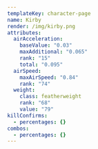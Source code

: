 ```yaml
---
templateKey: character-page
name: Kirby
render: /img/kirby.png
attributes:
  airAcceleration:
    baseValue: "0.03"
    maxAdditional: "0.065"
    rank: "15"
    total: "0.095"
  airSpeed:
    maxAirSpeed: "0.84"
    rank: "74"
  weight:
    class: featherweight
    rank: "68"
    value: "79"
killConfirms:
  - percentages: {}
combos:
  - percentages: {}
---
```

